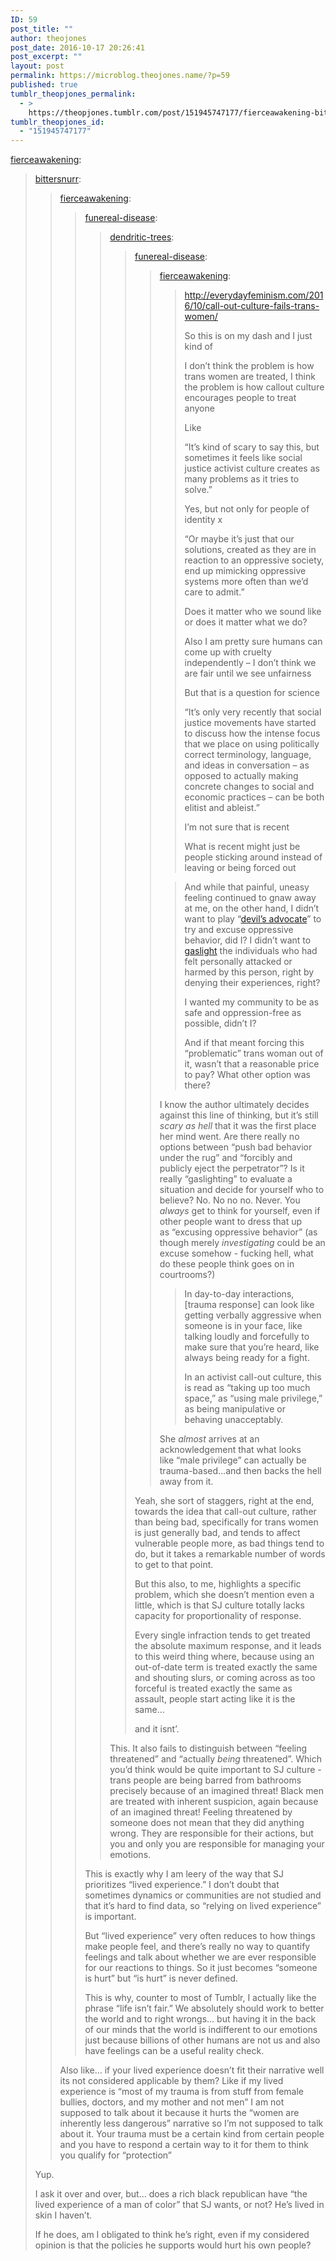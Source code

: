 ```yaml
---
ID: 59
post_title: ""
author: theojones
post_date: 2016-10-17 20:26:41
post_excerpt: ""
layout: post
permalink: https://microblog.theojones.name/?p=59
published: true
tumblr_theopjones_permalink:
  - >
    https://theopjones.tumblr.com/post/151945747177/fierceawakening-bittersnurr
tumblr_theopjones_id:
  - "151945747177"
---
```

<p><a class="tumblr_blog" href="http://fierceawakening.tumblr.com/post/151940738190">fierceawakening</a>:</p>
<blockquote>
<p><a class="tumblr_blog" href="http://bittersnurr.tumblr.com/post/151938258202">bittersnurr</a>:</p>
<blockquote>
<p><a class="tumblr_blog" href="http://fierceawakening.tumblr.com/post/151937534800">fierceawakening</a>:</p>
<blockquote>
<p><a class="tumblr_blog" href="http://funereal-disease.tumblr.com/post/151935970230">funereal-disease</a>:</p>
<blockquote>
<p><a class="tumblr_blog" href="http://dendritic-trees.tumblr.com/post/151935316914">dendritic-trees</a>:</p>
<blockquote>
<p><a class="tumblr_blog" href="http://funereal-disease.tumblr.com/post/151932792765">funereal-disease</a>:</p>
<blockquote>
<p><a class="tumblr_blog" href="http://fierceawakening.tumblr.com/post/151885355110">fierceawakening</a>:</p>
<blockquote>
<p><a href="http://everydayfeminism.com/2016/10/call-out-culture-fails-trans-women/">http://everydayfeminism.com/2016/10/call-out-culture-fails-trans-women/</a></p>

<p>So this is on my dash and I just kind of</p>

<p>I don’t think the problem is how trans women are treated, I think the problem is how callout culture encourages people to treat anyone</p>

<p>Like</p>

<p>“It’s kind of scary to say this, but sometimes it feels like social justice activist culture creates as many problems as it tries to solve.”</p>

<p>Yes, but not only for people of identity x</p>

<p>“Or maybe it’s just that our solutions, created as they are in reaction to an oppressive society, end up mimicking oppressive systems more often than we’d care to admit.”</p>

<p>Does it matter who we sound like or does it matter what we do?</p>

<p>Also I am pretty sure humans can come up with cruelty independently – I don’t think we are fair until we see unfairness</p>

<p>But that is a question for science </p>

<p>“It’s only very recently that social justice movements have started to discuss how the intense focus that we place on using politically correct terminology, language, and ideas in conversation – as opposed to actually making concrete changes to social and economic practices – can be both elitist and ableist.”</p>

<p>I’m not sure that is recent </p>

<p>What is recent might just be people sticking around instead of leaving or being forced out</p>
</blockquote>
<blockquote>
<p>And while that painful, uneasy feeling continued to gnaw away at me, on the other hand, I didn’t want to play “<a href="http://everydayfeminism.com/2015/09/playing-devils-advocate/">devil’s advocate</a>” to try and excuse oppressive behavior, did I? I didn’t want to <a href="http://everydayfeminism.com/2016/09/gaslight-people-in-social-justice/">gaslight</a> the individuals who had felt personally attacked or harmed by this person, right by denying their experiences, right? </p>
<p>I wanted my community to be as safe and oppression-free as possible, didn’t I? </p>
<p>And if that meant forcing this “problematic” trans woman out of it, wasn’t that a reasonable price to pay? What other option was there?</p>
</blockquote>
<p>I know the author ultimately decides against this line of thinking, but it’s still <i>scary as hell</i> that it was the first place her mind went. Are there really no options between “push bad behavior under the rug” and “forcibly and publicly eject the perpetrator”? Is it really “gaslighting” to evaluate a situation and decide for yourself who to believe? No. No no no. Never. You <i>always</i> get to think for yourself, even if other people want to dress that up as “excusing oppressive behavior” (as though merely <i>investigating</i> could be an excuse somehow - fucking hell, what do these people think goes on in courtrooms?)</p>
<blockquote>
<p>In day-to-day interactions, [trauma response] can look like getting verbally aggressive when someone is in your face, like talking loudly and forcefully to make sure that you’re heard, like always being ready for a fight.</p>
<p>In an activist call-out culture, this is read as “taking up too much space,” as “using male privilege,” as being manipulative or behaving unacceptably.</p>
</blockquote>
<p>She <i>almost</i> arrives at an acknowledgement that what looks like “male privilege” can actually be trauma-based…and then backs the hell away from it. </p>
</blockquote>
<p>Yeah, she sort of staggers, right at the end, towards the idea that call-out culture, rather than being bad, specifically for trans women is just generally bad, and tends to affect vulnerable people more, as bad things tend to do, but it takes a remarkable number of words to get to that point.</p>
<p>But this also, to me, highlights a specific problem, which she doesn’t mention even a little, which is that SJ culture totally lacks capacity for proportionality of response.</p>
<p>Every single infraction tends to get treated the absolute maximum response, and it leads to this weird thing where, because using an out-of-date term is treated exactly the same and shouting slurs, or coming across as too forceful is treated exactly the same as assault, people start acting like it is the same…</p>
<p>and it isnt’.</p>
</blockquote>
<p>This. It also fails to distinguish between “feeling threatened” and “actually <i>being</i> threatened”. Which you’d think would be quite important to SJ culture - trans people are being barred from bathrooms precisely because of an imagined threat! Black men are treated with inherent suspicion, again because of an imagined threat! Feeling threatened by someone does not mean that they did anything wrong. They are responsible for their actions, but you and only you are responsible for managing your emotions. </p>
</blockquote>
<p>This is exactly why I am leery of the way that SJ prioritizes “lived experience.” I don’t doubt that sometimes dynamics or communities are not studied and that it’s hard to find data, so “relying on lived experience” is important. </p>
<p>But “lived experience” very often reduces to how things make people feel, and there’s really no way to quantify feelings and talk about whether we are ever responsible for our reactions to things. So it just becomes “someone is hurt” but “is hurt” is never defined.</p>
<p>This is why, counter to most of Tumblr, I actually like the phrase “life isn’t fair.” We absolutely should work to better the world and to right wrongs… but having it in the back of our minds that the world is indifferent to our emotions just because billions of other humans are not us and also have feelings can be a useful reality check.</p>
</blockquote>
<p>Also like… if your lived experience doesn’t fit their narrative well its not considered applicable by them? Like if my lived experience is “most of my trauma is from stuff from female bullies, doctors, and my mother and not men” I am not supposed to talk about it because it hurts the “women are inherently less dangerous” narrative so I’m not supposed to talk about it. Your trauma must be a certain kind from certain people and you have to respond a certain way to it for them to think you qualify for “protection”</p>
</blockquote>
<p>Yup.</p>
<p>I ask it over and over, but… does a rich black republican have “the lived experience of a man of color” that SJ wants, or not? He’s lived in skin I haven’t.</p>
<p>If he does, am I obligated to think he’s right, even if my considered opinion is that the policies he supports would hurt his own people?</p>
</blockquote>